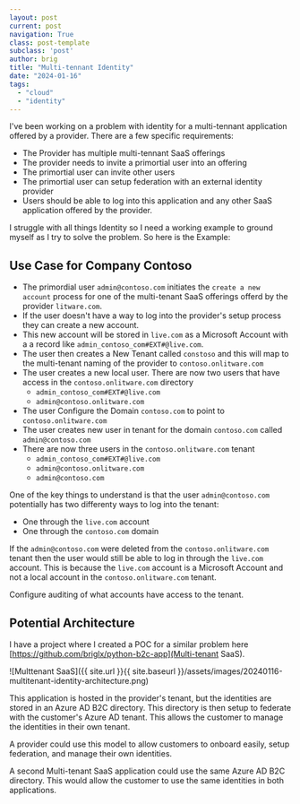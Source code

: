 ```yaml
---
layout: post
current: post
navigation: True
class: post-template
subclass: 'post'
author: brig
title: "Multi-tennant Identity"
date: "2024-01-16"
tags:
  - "cloud"
  - "identity"
---
```


I've been working on a problem with identity for a multi-tennant application offered by a provider. There are a few specific requirements:

* The Provider has multiple multi-tennant SaaS offerings
* The provider needs to invite a primortial user into an offering
* The primortial user can invite other users
* The primortial user can setup federation with an external identity provider
* Users should be able to log into this application and any other SaaS application offered by the provider.

I struggle with all things Identity so I need a working example to ground myself as I try to solve the problem. So here is the Example:

## Use Case for Company Contoso

* The primordial user `admin@contoso.com` initiates the `create a new account` process for one of the multi-tenant SaaS offerings offerd by the provider `litware.com`.
* If the user doesn't have a way to log into the provider's setup process they can create a new account.
* This new account will be stored in `live.com` as a Microsoft Account with a a record like `admin_contoso_com#EXT#@live.com`.
* The user then creates a New Tenant called `constoso` and this will map to the multi-tenant naming of the provider to `contoso.onlitware.com`
* The user creates a new local user. There are now two users that have access in the `contoso.onlitware.com` directory
    * `admin_contoso_com#EXT#@live.com` 
    * `admin@contoso.onlitware.com`
* The user Configure the Domain `contoso.com` to point to `contoso.onlitware.com`
* The user creates new user in tenant for the domain `contoso.com` called `admin@contoso.com`
* There are now three users in the `contoso.onlitware.com` tenant
  * `admin_contoso_com#EXT#@live.com` 
  * `admin@contoso.onlitware.com`
  * `admin@contoso.com`

One of the key things to understand is that the user `admin@contoso.com` potentially has two differenty ways to log into the tenant:
* One through the `live.com` account
* One through the `contoso.com` domain

If the `admin@contoso.com` were deleted from the `contoso.onlitware.com` tenant then the user would still be able to log in through the `live.com` account.  This is because the `live.com` account is a Microsoft Account and not a local account in the `contoso.onlitware.com` tenant.

Configure auditing of what accounts have access to the tenant.

## Potential Architecture

I have a project where I created a POC for a similar problem here [https://github.com/briglx/python-b2c-app](Multi-tenant SaaS).

![Multtenant SaaS]({{ site.url }}{{ site.baseurl }}/assets/images/20240116-multitenant-identity-architecture.png)

This application is hosted in the provider's tenant, but the identities are stored in an Azure AD B2C directory. This directory is then setup to federate with the customer's Azure AD tenant.  This allows the customer to manage the identities in their own tenant.

A provider could use this model to allow customers to onboard easily, setup federation, and manage their own identities.  

A second Multi-tenant SaaS application could use the same Azure AD B2C directory.  This would allow the customer to use the same identities in both applications.